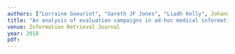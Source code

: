 ```yaml
---
authors: ["Lorraine Goeuriot", "Gareth JF Jones", "Liadh Kelly", Johannes Leveling", Mihai Lupu", joao-palotto, guido-zuccon]
title: "An analysis of evaluation campaigns in ad-hoc medical information retrieval: CLEF eHealth 2013 and 2014"
venue: Information Retrieval Journal
year: 2018
pdf: 
---
```

